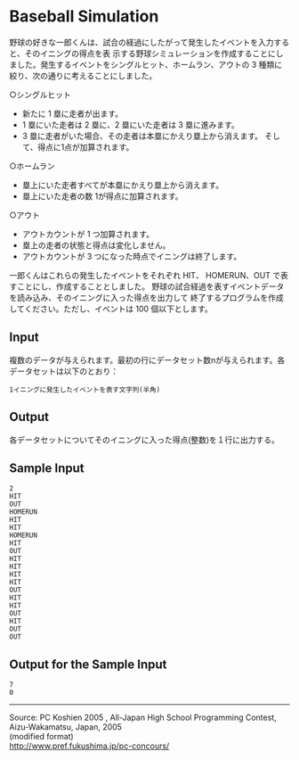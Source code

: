# Baseball Simulation

野球の好きな一郎くんは、試合の経過にしたがって発生したイベントを入力すると、そのイニングの得点を表 示する野球シミュレーションを作成することにしました。発生するイベントをシングルヒット、ホームラン、アウトの 3 種類に絞り、次の通りに考えることにしました。

○シングルヒット

* 新たに 1 塁に走者が出ます。
* 1 塁にいた走者は 2 塁に、2 塁にいた走者は 3 塁に進みます。
* 3 塁に走者がいた場合、その走者は本塁にかえり塁上から消えます。
そして、得点に1点が加算されます。

○ホームラン

* 塁上にいた走者すべてが本塁にかえり塁上から消えます。
* 塁上にいた走者の数 1が得点に加算されます。

○アウト

* アウトカウントが 1 つ加算されます。
* 塁上の走者の状態と得点は変化しません。
* アウトカウントが 3 つになった時点でイニングは終了します。

一郎くんはこれらの発生したイベントをそれぞれ HIT、 HOMERUN、OUT で表すことにし、作成することとしました。 野球の試合経過を表すイベントデータを読み込み、そのイニングに入った得点を出力して 終了するプログラムを作成してください。ただし、イベントは 100 個以下とします。

## Input

複数のデータが与えられます。最初の行にデータセット数nが与えられます。各データセットは以下のとおり：

    1イニングに発生したイベントを表す文字列(半角)

## Output

各データセットについてそのイニングに入った得点(整数)を１行に出力する。

## Sample Input

    2
    HIT
    OUT
    HOMERUN
    HIT
    HIT
    HOMERUN
    HIT
    OUT
    HIT
    HIT
    HIT
    HIT
    OUT
    HIT
    HIT
    OUT
    HIT
    OUT
    OUT

## Output for the Sample Input

    7
    0

* * *

Source: PC Koshien 2005 , All-Japan High School Programming Contest, Aizu-Wakamatsu, Japan, 2005   
(modified format)   
<http://www.pref.fukushima.jp/pc-concours/>